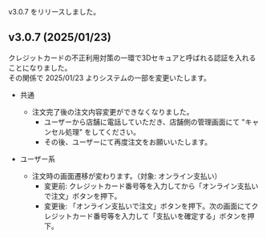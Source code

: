 v3.0.7 をリリースしました。

## v3.0.7 (2025/01/23)

クレジットカードの不正利用対策の一環で3Dセキュアと呼ばれる認証を入れることになりました。  
その関係で 2025/01/23 よりシステムの一部を変更いたします。

- 共通
  - 注文完了後の注文内容変更ができなくなりました。
    - ユーザーから店舗に電話していただき、店舗側の管理画面にて "キャンセル処理" をしてください。
    - その後、ユーザーにて再度注文をお願いいたします。

- ユーザー系
  - 注文時の画面遷移が変わります。（対象: オンライン支払い）
    - 変更前: クレジットカード番号等を入力してから「オンライン支払いで注文」ボタンを押下。
    - 変更後: 「オンライン支払いで注文」ボタンを押下。次の画面にてクレジットカード番号等を入力して「支払いを確定する」ボタンを押下。
